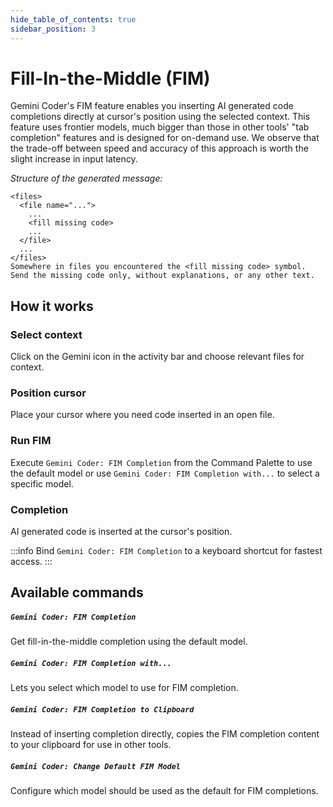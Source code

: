```yaml
---
hide_table_of_contents: true
sidebar_position: 3
---
```


# Fill-In-the-Middle (FIM)

Gemini Coder's FIM feature enables you inserting AI generated code completions directly at cursor's position using the selected context. This feature uses frontier models, much bigger than those in other tools' "tab completion" features and is designed for on-demand use. We observe that the trade-off between speed and accuracy of this approach is worth the slight increase in input latency.

_Structure of the generated message:_

```
<files>
  <file name="...">
    ...
    <fill missing code>
    ...
  </file>
  ...
</files>
Somewhere in files you encountered the <fill missing code> symbol. Send the missing code only, without explanations, or any other text.
```

## How it works

### Select context

Click on the Gemini icon in the activity bar and choose relevant files for context.

### Position cursor

Place your cursor where you need code inserted in an open file.

### Run FIM

Execute `Gemini Coder: FIM Completion` from the Command Palette to use the default model or use `Gemini Coder: FIM Completion with...` to select a specific model.

### Completion

AI generated code is inserted at the cursor's position.

:::info
Bind `Gemini Coder: FIM Completion` to a keyboard shortcut for fastest access.
:::

## Available commands

##### `Gemini Coder: FIM Completion`

Get fill-in-the-middle completion using the default model.

##### `Gemini Coder: FIM Completion with...`

Lets you select which model to use for FIM completion.

##### `Gemini Coder: FIM Completion to Clipboard`

Instead of inserting completion directly, copies the FIM completion content to your clipboard for use in other tools.

##### `Gemini Coder: Change Default FIM Model`

Configure which model should be used as the default for FIM completions.
